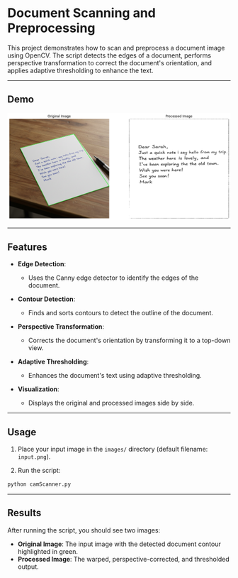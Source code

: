 # Document Scanning and Preprocessing

This project demonstrates how to scan and preprocess a document image using OpenCV. The script detects the edges of a document, performs perspective transformation to correct the document's orientation, and applies adaptive thresholding to enhance the text.

---

## Demo

![Original](images/output.png)

---

## Features

- **Edge Detection**:
  - Uses the Canny edge detector to identify the edges of the document.

- **Contour Detection**:
  - Finds and sorts contours to detect the outline of the document.

- **Perspective Transformation**:
  - Corrects the document's orientation by transforming it to a top-down view.

- **Adaptive Thresholding**:
  - Enhances the document's text using adaptive thresholding.

- **Visualization**:
  - Displays the original and processed images side by side.

---

## Usage

1. Place your input image in the `images/` directory (default filename: `input.png`).

2. Run the script:

```bash
python camScanner.py
```

---

## Results

After running the script, you should see two images:

- **Original Image**: The input image with the detected document contour highlighted in green.
- **Processed Image**: The warped, perspective-corrected, and thresholded output.
